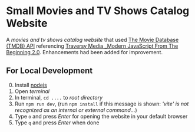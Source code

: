 # Small Movies and TV Shows Catalog Website

A _movies and tv shows catalog website_ that used [The Movie Database (TMDB) API](https://developer.themoviedb.org/reference/intro/getting-started) referencing [Traversy Media \_Modern JavaScript From The Beginning 2.0](https://www.traversymedia.com/modern-javascript-2-0). Enhancements had been added for improvement.

## For Local Development

0. Install [nodejs](https://nodejs.org/)
1. Open _terminal_
2. In terminal, `cd ....` to _root directory_
3. Run `npm run dev`, (run `npm install` if this message is shown: _'vite' is not recognized as an internal or external command..._)
4. Type `o` and press _Enter_ for opening the website in your default browser
5. Type `q` and press _Enter_ when done
